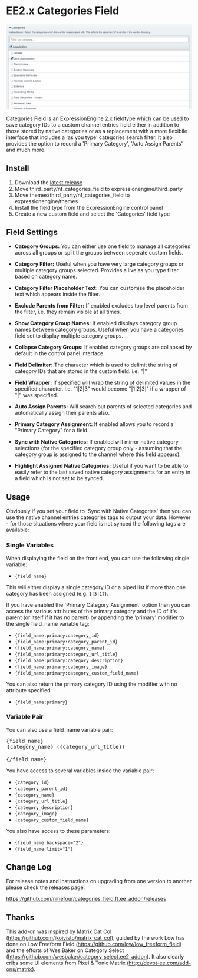 EE2.x Categories Field
======================

![Categories Field](/images/nf_categories_field.png?raw=true "Categories Field")

Categories Field is an ExpressionEngine 2.x fieldtype which can be used to save category IDs to a custom channel entries field either in addition to those stored by native categories or as a replacement with a more flexibile interface that includes a 'as you type' categories search filter. It also provides the option to record a 'Primary Category', 'Auto Assign Parents' and much more.

Install
-------

1. Download the [latest release](https://github.com/ninefour/categories_field.ft.ee_addon/releases)
2. Move third\_party/nf\_categories\_field to expressionengine/third\_party
3. Move themes/third\_party/nf\_categories\_field to expressionengine/themes
4. Install the field type from the ExpressionEngine control panel
5. Create a new custom field and select the 'Categories' field type

Field Settings
--------------

- **Category Groups:** You can either use one field to manage all categories across all groups or split the groups between seperate custom fields.

- **Category Filter:** Useful when you have very large category groups or multiple category groups selected. Provides a live as you type filter based on category name.

- **Category Filter Placeholder Text:** You can customise the placeholder text which appears inside the filter.

- **Exclude Parents from Filter:** If enabled excludes top level parents from the filter, i.e. they remain visible at all times.

- **Show Category Group Names:** If enabled displays category group names between category groups. Useful when you have a categories field set to display multiple category groups.

- **Collapse Category Groups:** If enabled category groups are collapsed by default in the control panel interface.

- **Field Delimiter:** The character which is used to delimit the string of category IDs that are stored in ths custom field. i.e. "|"

- **Field Wrapper:** If specified will wrap the string of delimited values in the specified character. i.e. "1|2|3" would become "|1|2|3|" if a wrapper of "|" was specified.

- **Auto Assign Parents:** Will search out parents of selected categories and automatically assign their parents also.

- **Primary Category Assignment:** If enabled allows you to record a "Primary Category" for a field.

- **Sync with Native Categories:** If enabled will mirror native category selections (for the specified category group only - assuming that the category group is assigned to the channel where this field appears).

- **Highlight Assigned Native Categories:** Useful if you want to be able to easily refer to the last saved native category assignments for an entry in a field which is not set to be synced.

Usage
-----

Obviously if you set your field to 'Sync with Native Categories' then you can use the native channel entries categories tags to output your data. However - for those situations where your field is not synced the following tags are available:

### Single Variables

When displaying the field on the front end, you can use the following single variable:

- `{field_name}`

This will either display a single category ID or a piped list if more than one category has been assigned (e.g. `1|3|17`).

If you have enabled the 'Primary Category Assignment' option then you can access the various attributes of the primary category and the ID of it's parent (or itself if it has no parent) by appending the 'primary' modifier to the single field_name variable tag:

- `{field_name:primary:category_id}`
- `{field_name:primary:category_parent_id}`
- `{field_name:primary:category_name}`
- `{field_name:primary:category_url_title}`
- `{field_name:primary:category_description}`
- `{field_name:primary:category_image}`
- `{field_name:primary:category_custom_field_name}`

You can also return the primary category ID using the modifier with no attribute specified:

- `{field_name:primary}`

### Variable Pair

You can also use a field_name variable pair:

<pre>{field_name}
<option val="{category_id}">{category_name} ({category_url_title})</option>
{/field_name}</pre>

You have access to several variables inside the variable pair:

- `{category_id}`
- `{category_parent_id}`
- `{category_name}`
- `{category_url_title}`
- `{category_description}`
- `{category_image}`
- `{category_custom_field_name}`

You also have access to these parameters:

- `{field_name backspace="2"}`
- `{field_name limit="1"}`

Change Log
----------

For release notes and instructions on upgrading from one version to another please check the releases page:

https://github.com/ninefour/categories_field.ft.ee_addon/releases

Thanks
------

This add-on was inspired by Matrix Cat Col (https://github.com/jkoivisto/matrix_cat_col), guided by the work Low has done on Low Freeform Field (https://github.com/low/low_freeform_field) and the efforts of Wes Baker on Category Select (https://github.com/wesbaker/category_select.ee2_addon). It also clearly cribs some UI elements from Pixel & Tonic Matrix (http://devot-ee.com/add-ons/matrix).
